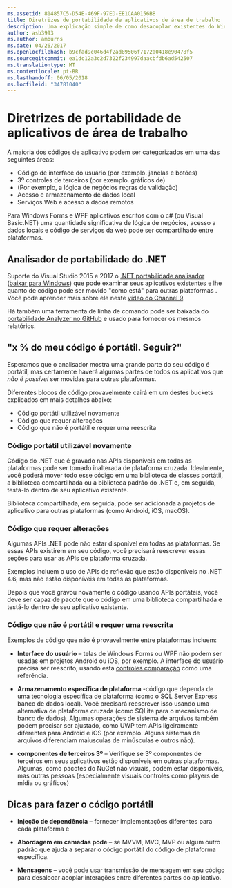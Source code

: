 ```yaml
---
ms.assetid: 814857C5-D54E-469F-97ED-EE1CAA0156BB
title: Diretrizes de portabilidade de aplicativos de área de trabalho
description: Uma explicação simple de como desacoplar existentes do Windows Forms ou aplicativos do WPF para criar aplicativos de plataforma cruzada para executar em macOS, iOS, Android, bem como UWP/Windows 10.
author: asb3993
ms.author: amburns
ms.date: 04/26/2017
ms.openlocfilehash: b9cfad9c046d4f2ad89506f7172a0418e90478f5
ms.sourcegitcommit: ea1dc12a3c2d7322f234997daacbfdb6ad542507
ms.translationtype: MT
ms.contentlocale: pt-BR
ms.lasthandoff: 06/05/2018
ms.locfileid: "34781040"
---
```

# <a name="desktop-app-porting-guidance"></a>Diretrizes de portabilidade de aplicativos de área de trabalho

A maioria dos códigos de aplicativo podem ser categorizados em uma das seguintes áreas:

* Código de interface do usuário (por exemplo. janelas e botões)
* 3º controles de terceiros (por exemplo. gráficos de)
* (Por exemplo, a lógica de negócios regras de validação)
* Acesso e armazenamento de dados local
* Serviços Web e acesso a dados remotos

Para Windows Forms e WPF aplicativos escritos com o c# (ou Visual Basic.NET) uma quantidade significativa de lógica de negócios, acesso a dados locais e código de serviços da web pode ser compartilhado entre plataformas.

## <a name="net-portability-analyzer"></a>Analisador de portabilidade do .NET

Suporte do Visual Studio 2015 e 2017 o [.NET portabilidade analisador](https://docs.microsoft.com/en-us/dotnet/articles/standard/portability-analyzer) ([baixar para Windows](https://marketplace.visualstudio.com/items?itemName=ConnieYau.NETPortabilityAnalyzer)) que pode examinar seus aplicativos existentes e lhe quanto de código pode ser movido "como está" para outras plataformas . Você pode aprender mais sobre ele neste [vídeo do Channel 9](https://channel9.msdn.com/Blogs/Seth-Juarez/A-Brief-Look-at-the-NET-Portability-Analyzer).

Há também uma ferramenta de linha de comando pode ser baixada do [portabilidade Analyzer no GitHub](https://github.com/Microsoft/dotnet-apiport) e usado para fornecer os mesmos relatórios.

## <a name="x-of-my-code-is-portable-what-next"></a>"x % do meu código é portátil. Seguir?"

Esperamos que o analisador mostra uma grande parte do seu código é portátil, mas certamente haverá algumas partes de todos os aplicativos que _não é possível_ ser movidas para outras plataformas.

Diferentes blocos de código provavelmente cairá em um destes buckets explicados em mais detalhes abaixo:

* Código portátil utilizável novamente
* Código que requer alterações
* Código que não é portátil e requer uma reescrita

### <a name="re-useable-portable-code"></a>Código portátil utilizável novamente

Código do .NET que é gravado nas APIs disponíveis em todas as plataformas pode ser tomado inalterada de plataforma cruzada. Idealmente, você poderá mover todo esse código em uma biblioteca de classes portátil, a biblioteca compartilhada ou a biblioteca padrão do .NET e, em seguida, testá-lo dentro de seu aplicativo existente.

Biblioteca compartilhada, em seguida, pode ser adicionada a projetos de aplicativo para outras plataformas (como Android, iOS, macOS).

### <a name="code-that-requires-changes"></a>Código que requer alterações

Algumas APIs .NET pode não estar disponível em todas as plataformas. Se essas APIs existirem em seu código, você precisará reescrever essas seções para usar as APIs de plataforma cruzada.

Exemplos incluem o uso de APIs de reflexão que estão disponíveis no .NET 4.6, mas não estão disponíveis em todas as plataformas.

Depois que você gravou novamente o código usando APIs portáteis, você deve ser capaz de pacote que o código em uma biblioteca compartilhada e testá-lo dentro de seu aplicativo existente.

### <a name="code-that-isnt-portable-and-requires-a-re-write"></a>Código que não é portátil e requer uma reescrita

Exemplos de código que não é provavelmente entre plataformas incluem:

- **Interface do usuário** – telas de Windows Forms ou WPF não podem ser usadas em projetos Android ou iOS, por exemplo. A interface do usuário precisa ser reescrito, usando esta [controles comparação](~/cross-platform/desktop/controls/index.md) como uma referência.

- **Armazenamento específica de plataforma** -código que dependa de uma tecnologia específica de plataforma (como o SQL Server Express banco de dados local). Você precisará reescrever isso usando uma alternativa de plataforma cruzada (como SQLite para o mecanismo de banco de dados).
Algumas operações de sistema de arquivos também podem precisar ser ajustado, como UWP tem APIs ligeiramente diferentes para Android e iOS (por exemplo. Alguns sistemas de arquivos diferenciam maiusculas de minúsculas e outros não).

- **componentes de terceiros 3º** – Verifique se 3º componentes de terceiros em seus aplicativos estão disponíveis em outras plataformas. Algumas, como pacotes do NuGet não visuais, podem estar disponíveis, mas outras pessoas (especialmente visuais controles como players de mídia ou gráficos)

## <a name="tips-for-making-code-portable"></a>Dicas para fazer o código portátil

- **Injeção de dependência** – fornecer implementações diferentes para cada plataforma e

- **Abordagem em camadas pode** – se MVVM, MVC, MVP ou algum outro padrão que ajuda a separar o código portátil do código de plataforma específica.

- **Mensagens** – você pode usar transmissão de mensagem em seu código para desalocar acoplar interações entre diferentes partes do aplicativo.
